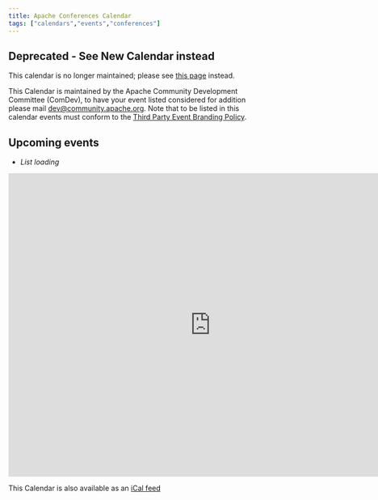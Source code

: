 ```yaml
---
title: Apache Conferences Calendar
tags: ["calendars","events","conferences"]
---
```


## Deprecated - See New Calendar instead

This calendar is no longer maintained; please see [this page](/calendars/) instead.

This Calendar is maintained by the Apache Community Development Committee (ComDev),
to have your event listed considered for addition please mail [dev@community.apache.org][1].
Note that to be listed in this calendar events must conform to the [Third Party Event Branding Policy][2].

## Upcoming events

* _List loading_

<iframe src="https://www.google.com/calendar/embed?src=nerseigospses068jd57bk5ar8%40group.calendar.google.com&ctz=America/New_York"
style="border: 0" width="800" height="600" frameborder="0" scrolling="no"></iframe>

This Calendar is also available as an [iCal feed][3]

<script type="text/javascript">
function handleContents(li, text) {
   if(text == undefined || text.length == 0) {
      return;
   }
   parts = text.split("\n");
   for(var i=0; i<parts.length; i++) {
      li.appendChild(document.createElement("br"));
      li.appendChild(document.createTextNode(parts[i]));
   }
}

var dateRegExp = new RegExp("^(\\d{4})-(\\d{2})-(\\d{2})$");
function handleDates(li, when) {
   var from = when['startTime'];
   var to = when['endTime'];
   if(from.match(dateRegExp) && to.match(dateRegExp)) {
      var fp = from.split(dateRegExp);
      var tp = to.split(dateRegExp);
      var fromDate = new Date(fp[1],fp[2]-1,fp[3]);
      var toDate = new Date(tp[1],tp[2]-1,tp[3]);
      var realToDate = new Date(toDate.getTime() - 24*60*60*1000);

      var text;
      if(fromDate.getTime() == realToDate.getTime()) {
         // Single day
         text = from;
      } else {
         // Really multi day
         text = from + " to " + realToDate.getFullYear() + "-" +
                (realToDate.getMonth()+1) + "-"  + realToDate.getDate();
      }
      li.appendChild(document.createTextNode(" - " + text))
   } else {
      li.appendChild(document.createTextNode(" - " + from))
   }
}

function render(data) {
   var ev = document.getElementById("events");
   if(ev.hasChildNodes()) {
      while(ev.childNodes.length >= 1) {
         ev.removeChild(ev.firstChild);
      }
   }

   var feed = data.feed;
   for(var i=0; i<feed.entry.length; i++) {
      var entry = feed.entry[i];
      var title = entry.title.$t;
      var text = entry.content.$t;
      var when = entry['gd$when'][0];

      var li = document.createElement("li");
      var li_b = document.createElement("b");
      li_b.appendChild(document.createTextNode(title));
      li.appendChild(li_b);
      handleDates(li, when);
      handleContents(li, text);
      ev.appendChild(li);
   }
}
</script>
<script src="https://www.google.com/calendar/feeds/nerseigospses068jd57bk5ar8@group.calendar.google.com/public/full?alt=json-in-script&callback=render&orderby=starttime&max-results=30&singleevents=true&sortorder=ascending&futureevents=true"></script>

  [1]: mailto:dev@community.apache.org
  [2]: https://www.apache.org/foundation/marks/events.html
  [3]: https://www.google.com/calendar/ical/nerseigospses068jd57bk5ar8%40group.calendar.google.com/public/basic.ics
